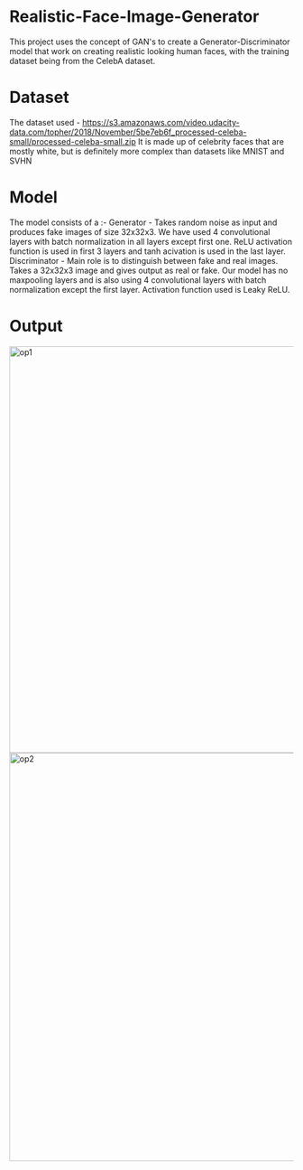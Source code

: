 # Realistic-Face-Image-Generator
This project uses the concept of GAN's to create a Generator-Discriminator model that work on creating realistic looking human faces, with the training dataset being from the CelebA dataset.
# Dataset
The dataset used - https://s3.amazonaws.com/video.udacity-data.com/topher/2018/November/5be7eb6f_processed-celeba-small/processed-celeba-small.zip
It is made up of celebrity faces that are mostly white, but is definitely more complex than datasets like MNIST and SVHN
# Model
The model consists of a :-
Generator - Takes random noise as input and produces fake images of size 32x32x3. We have used 4 convolutional layers with batch normalization in all layers except first one. ReLU activation function is used in first 3 layers and tanh acivation is used in the last layer.
Discriminator - Main role is to distinguish between fake and real images. Takes a 32x32x3 image and gives output as real or fake. Our model has no maxpooling layers and is also using 4 convolutional layers with batch normalization except the first layer. Activation function used is Leaky ReLU.
# Output

<img width="720" alt="op1" src="https://user-images.githubusercontent.com/60126229/127672670-9c714544-aae9-4b1e-a47b-8643d78e966e.PNG">

<img width="723" alt="op2" src="https://user-images.githubusercontent.com/60126229/127672711-ffeaa596-64fb-4314-85ea-700e96b637c2.PNG">


